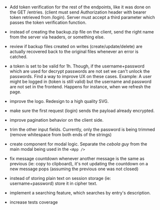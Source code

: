 - Add token verification for the rest of the endpoints, like it was done on the GET /entries. (client must send Authorization header with bearer token retrieved from /login). Server must accept a third parameter which passes the token verification function.

- instead of creating the backup.zip file on the client, send the right name from the server via headers, or something else.

- review if backup files created on writes (create/update/delete) are actually recovered back to the original files whenever an error is catched.

- a token is set to be valid for 1h. Though, if the username+password which are used for decrypt passwords are not set we can't unlock the passwords. Find a way to improve UX on these cases. Example: A user might be logged in (token is still valid) but the username and password are not set in the frontend. Happens for instance, when we refresh the page.

- improve the logo. Redesign to a high quality SVG.

- make sure the first request (login) sends the payload already encrypted.

- improve pagination behavior on the client side.

- trim the other input fields. Currently, only the password is being trimmed (remove whitespace from both ends of the strings)

- create component for modal logic. Separate the _cebola guy_ from the main modal being used in the `<App />`

- fix message countdown whenever another message is the same as previous (ie: copy to clipboard), it's not updating the countdown on a new message pops (assuming the previous one was not closed)

- instead of storing plain text on session storage (ie: username+password) store it in cipher text.

- implement a searching feature, which searches by entry's description.

- increase tests coverage
